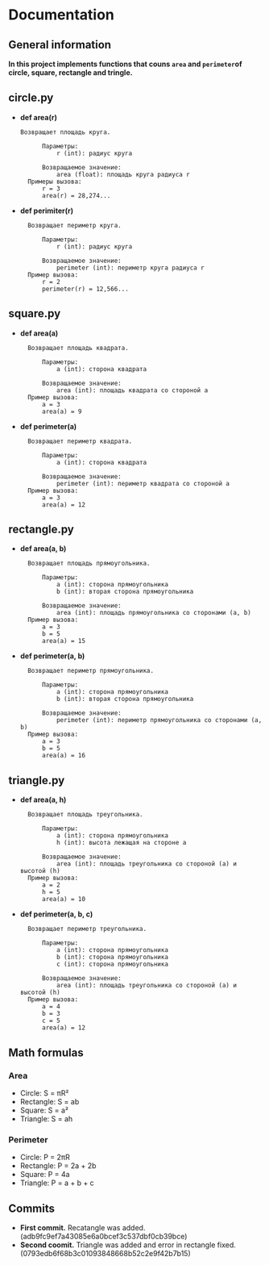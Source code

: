 # Documentation

## General information
**In this project implements functions that couns `area` and `perimeter`of circle, square, rectangle and tringle.**
## circle.py
- __def area(r)__


      Возвращает площадь круга. 
    
            Параметры:
                r (int): радиус круга
    
            Возвращаемое значение:
                area (float): площадь круга радиуса r
        Примеры вызова:
            r = 3
            area(r) = 28,274...
- __def perimiter(r)__


        Возвращает периметр круга. 
    
            Параметры:
                r (int): радиус круга
    
            Возвращаемое значение:
                perimeter (int): периметр круга радиуса r
        Пример вызова:
            r = 2
            perimeter(r) = 12,566...

## square.py
- __def area(a)__


        Возвращает площадь квадрата. 
    
            Параметры:
                a (int): сторона квадрата
    
            Возвращаемое значение:
                area (int): площадь квадрата со стороной a
        Пример вызова:
            a = 3
            area(a) = 9
- __def perimeter(a)__


        Возвращает периметр квадрата. 
    
            Параметры:
                a (int): сторона квадрата
    
            Возвращаемое значение:
                perimeter (int): периметр квадрата со стороной a
        Пример вызова:
            a = 3
            area(a) = 12
## rectangle.py
- __def area(a, b)__

    
        Возвращает площадь прямоугольника. 
    
            Параметры:
                a (int): сторона прямоугольника
                b (int): вторая сторона прямоугольника
    
            Возвращаемое значение:
                area (int): площадь прямоугольника со сторонами (a, b)
        Пример вызова:
            a = 3
            b = 5
            area(a) = 15
- __def perimeter(a, b)__

    
        Возвращает периметр прямоугольника. 
    
            Параметры:
                a (int): сторона прямоугольника
                b (int): вторая сторона прямоугольника
    
            Возвращаемое значение:
                perimeter (int): периметр прямоугольника со сторонами (a, b)
        Пример вызова:
            a = 3
            b = 5
            area(a) = 16
## triangle.py
- __def area(a, h)__

        
        Возвращает площадь треугольника. 
    
            Параметры:
                a (int): сторона прямоугольника
                h (int): высота лежащая на стороне a
    
            Возвращаемое значение:
                area (int): площадь треугольника со стороной (a) и высотой (h)
        Пример вызова:
            a = 2
            h = 5
            area(a) = 10
- __def perimeter(a, b, c)__

    
        Возвращает периметр треугольника. 
    
            Параметры:
                a (int): сторона прямоугольника
                b (int): сторона прямоугольника
                c (int): сторона прямоугольника
    
            Возвращаемое значение:
                area (int): площадь треугольника со стороной (a) и высотой (h)
        Пример вызова:
            a = 4
            b = 3
            c = 5
            area(a) = 12
## Math formulas
### Area
- Circle: S = πR²
- Rectangle: S = ab
- Square: S = a²
- Triangle: S = ah

### Perimeter
- Circle: P = 2πR
- Rectangle: P = 2a + 2b
- Square: P = 4a
- Triangle: P = a + b + c
## Commits
- __First commit.__ Recatangle was added. (adb9fc9ef7a43085e6a0bcef3c537dbf0cb39bce)
- __Second coomit.__ Triangle was added and error in rectangle fixed. (0793edb6f68b3c01093848668b52c2e9f42b7b15)

